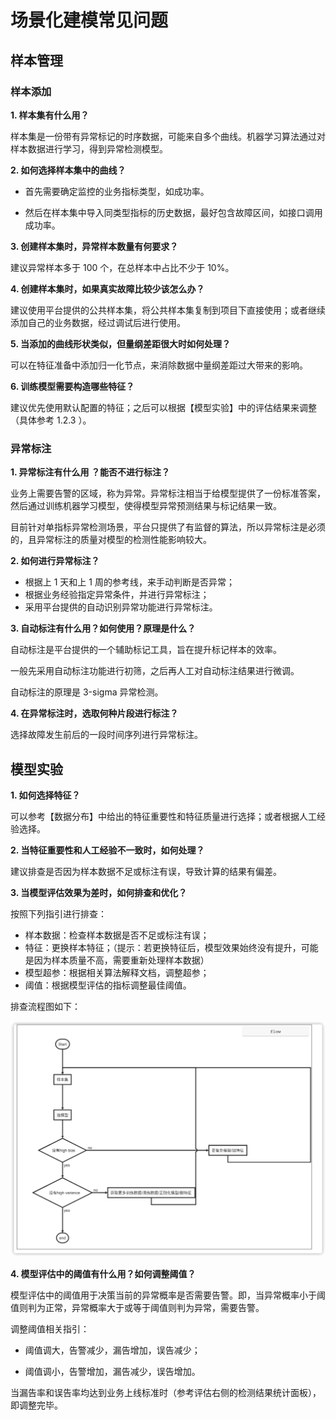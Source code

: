 # 场景化建模常见问题



## 样本管理

### 样本添加

**1. 样本集有什么用？**

样本集是一份带有异常标记的时序数据，可能来自多个曲线。机器学习算法通过对样本数据进行学习，得到异常检测模型。

**2. 如何选择样本集中的曲线？**

- 首先需要确定监控的业务指标类型，如成功率。

- 然后在样本集中导入同类型指标的历史数据，最好包含故障区间，如接口调用成功率。


**3. 创建样本集时，异常样本数量有何要求？**

建议异常样本多于 100 个，在总样本中占比不少于 10%。

**4. 创建样本集时，如果真实故障比较少该怎么办？**

建议使用平台提供的公共样本集，将公共样本集复制到项目下直接使用；或者继续添加自己的业务数据，经过调试后进行使用。

**5. 当添加的曲线形状类似，但量纲差距很大时如何处理？**

可以在特征准备中添加归一化节点，来消除数据中量纲差距过大带来的影响。

**6. 训练模型需要构造哪些特征？**

建议优先使用默认配置的特征；之后可以根据【模型实验】中的评估结果来调整（具体参考 1.2.3 ）。



### 异常标注

**1. 异常标注有什么用 ？能否不进行标注？**

业务上需要告警的区域，称为异常。异常标注相当于给模型提供了一份标准答案，然后通过训练机器学习模型，使得模型异常预测结果与标记结果一致。

目前针对单指标异常检测场景，平台只提供了有监督的算法，所以异常标注是必须的，且异常标注的质量对模型的检测性能影响较大。

**2. 如何进行异常标注？**

- 根据上 1 天和上 1 周的参考线，来手动判断是否异常；
- 根据业务经验指定异常条件，并进行异常标注；
- 采用平台提供的自动识别异常功能进行异常标注。

**3. 自动标注有什么用？如何使用？原理是什么？**

自动标注是平台提供的一个辅助标记工具，旨在提升标记样本的效率。

一般先采用自动标注功能进行初筛，之后再人工对自动标注结果进行微调。

自动标注的原理是 3-sigma 异常检测。

**4. 在异常标注时，选取何种片段进行标注？**

选择故障发生前后的一段时间序列进行异常标注。



## 模型实验

**1. 如何选择特征？**

可以参考【数据分布】中给出的特征重要性和特征质量进行选择；或者根据人工经验选择。

**2. 当特征重要性和人工经验不一致时，如何处理？**

建议排查是否因为样本数据不足或标注有误，导致计算的结果有偏差。

**3. 当模型评估效果为差时，如何排查和优化？**

按照下列指引进行排查：

- 样本数据：检查样本数据是否不足或标注有误；
- 特征：更换样本特征；（提示：若更换特征后，模型效果始终没有提升，可能是因为样本质量不高，需要重新处理样本数据）
- 模型超参：根据相关算法解释文档，调整超参；
- 阈值：根据模型评估的指标调整最佳阈值。

排查流程图如下：

![模型效果差排查流程图](./media/model-process1.jpg)

**4. 模型评估中的阈值有什么用？如何调整阈值？**

 模型评估中的阈值用于决策当前的异常概率是否需要告警。即，当异常概率小于阈值则判为正常，异常概率大于或等于阈值则判为异常，需要告警。

调整阈值相关指引：

- 阈值调大，告警减少，漏告增加，误告减少；

- 阈值调小，告警增加，漏告减少，误告增加。

当漏告率和误告率均达到业务上线标准时（参考评估右侧的检测结果统计面板），即调整完毕。
